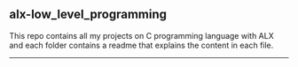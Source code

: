 ## alx-low_level_programming

This repo contains all my projects on C programming language with ALX and each folder contains a readme that explains the content in each file.
__________________________________________________________________________________________________________________________________________________________________
